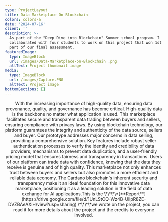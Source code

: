 ```yaml
---
type: ProjectLayout
title: Data Marketplace On Blockchain
colors: colors-a
date: '2024-07-16'
client: ''
description: >-
  As part of the "Deep Dive into Blockchain" Summer school program. I
  collaborated with four students to work on this project that won 1st place as
  part of our final assessment. 
featuredImage:
  type: ImageBlock
  url: /images/Data-Marketplace-on-Blockchain .png
  altText: Project thumbnail image
media:
  type: ImageBlock
  url: /images/Capture.PNG
  altText: Project image
bottomSections: []
---
```

<div style="text-align: center">With the increasing importance of high-quality data, ensuring data provenance, quality, and governance has
become critical. High-quality data is the backbone no matter what application is used.
This marketplace facilitates secure and transparent data trading between buyers and sellers, ensuring
compliance with privacy laws. By using blockchain technology, our platform guarantees the integrity and
authenticity of the data source, sellers and buyer.
Our prototype addresses major concerns in data selling, providing a comprehensive solution. Key features
include robust seller authentication processes to verify the identity and credibility of data providers, mechanisms
to prevent data duplication, and a user-friendly pricing model that ensures fairness and transparency in
transactions.
Users of our platform can trade data with confidence, knowing that the data they receive is genuine and of high
quality. This marketplace not only enhances trust between buyers and sellers but also promotes a more efficient
and reliable data economy. The Cardano blockchain's inherent security and transparency make it an ideal
foundation for this innovative data marketplace, positioning it as a leading solution in the field of data exchange
for AI applications.This is the \*\*\*\*[**Report**](https://drive.google.com/file/d/1UnLStOQ-Wz4B-UllpR8ZE-DVZBAeAXiH/view?usp=sharing) \*\*\*\*we wrote on the project, you can read it for more details about the project and the credits to everyone involved.</div>

